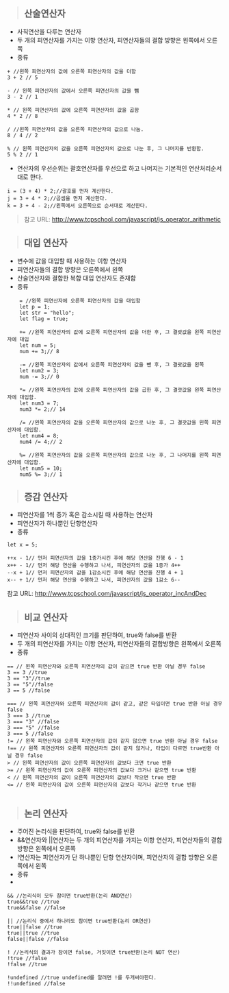 > ## 산술연산자
  - 사칙연산을 다루는 연산자
  - 두 개의 피연산자를 가지는 이항 연산자, 피연산자들의 결합 방향은 왼쪽에서 오른쪽
  - 종류
  ```
  + //왼쪽 피연산자의 값에 오른쪽 피연산자의 값을 더함
  3 + 2 // 5
  
  - // 왼쪽 피연산자의 값에서 오른쪽 피연산자의 값을 뺌
  3 - 2 // 1
  
  * // 왼쪽 피연산자의 값에 오른쪽 피연산자의 값을 곱함
  4 * 2 // 8
  
  / //왼쪽 피연산자의 값을 오른쪽 피연산자의 값으로 나눔.
  8 / 4 // 2
  
  % // 왼쪽 피연산자의 값을 오른쪽 피연산자의 값으로 나눈 후, 그 나머지를 반환함.
  5 % 2 // 1
  ```
  - 연산자의 우선순위는 괄호연산자를 우선으로 하고 나머지는 기본적인 연산처리순서대로 한다.
  ```
  i = (3 + 4) * 2;//괄호를 먼저 계산한다.
  j = 3 + 4 * 2;//곱셈을 먼저 계산한다.
  k = 3 + 4 - 2;//왼쪽에서 오른쪽으로 순서대로 계산한다.
  ```
> 참고 URL: http://www.tcpschool.com/javascript/js_operator_arithmetic


> ## 대입 연산자
- 변수에 값을 대입할 때 사용하는 이항 연산자
- 피연산자들의 결합 방향은 오른쪽에서 왼쪽
- 산술연산자와 결합한 복합 대입 연산자도 존재함
- 종류
```
    = //왼쪽 피연산자에 오른쪽 피연산자의 값을 대입함
    let p = 1;
    let str = "hello";
    let flag = true;
    
    += //왼쪽 피연산자의 값에 오른쪽 피연산자의 값을 더한 후, 그 결괏값을 왼쪽 피연산자에 대입
    let num = 5;
    num += 3;// 8
    
    -= //왼쪽 피연산자의 값에서 오른쪽 피연산자의 값을 뺀 후, 그 결괏값을 왼쪽
    let num2 = 3;
    num -= 3;// 0
    
    *= //왼쪽 피연산자의 값에 오른쪽 피연산자의 값을 곱한 후, 그 결괏값을 왼쪽 피연산자에 대입함.
    let num3 = 7;
    num3 *= 2;// 14
    
    /= //왼쪽 피연산자의 값을 오른쪽 피연산자의 값으로 나눈 후, 그 결괏값을 왼쪽 피연산자에 대입함.
    let num4 = 8;
    num4 /= 4;// 2
    
    %= //왼쪽 피연산자의 값을 오른쪽 피연산자의 값으로 나눈 후, 그 나머지를 왼쪽 피연산자에 대입함.
    let num5 = 10;
    num5 %= 3;// 1 
```

> ## 증감 연산자
  - 피연산자를 1씩 증가 혹은 감소시킬 때 사용하는 연산자
  - 피연산자가 하나뿐인 단항연산자
  - 종류
  ```
  let x = 5;
  
  ++x - 1// 먼저 피연산자의 값을 1증가시킨 후에 해당 연산을 진행 6 - 1
  x++ - 1// 먼저 해당 연산을 수행하고 나서, 피연산자의 값을 1증가 4++
  --x + 1// 먼저 피연산자의 값을 1감소시킨 후에 해당 연산을 진행 4 + 1
  x-- + 1// 먼저 해당 연산을 수행하고 나서, 피연산자의 값을 1감소 6--
  ```
  
  참고 URL: http://www.tcpschool.com/javascript/js_operator_incAndDec
  
> ## 비교 연산자
  - 피연산자 사이의 상대적인 크기를 판단하여, true와 false를 반환
  - 두 개의 피연산자를 가지는 이항 연산자, 피연산자들의 결합방향은 왼쪽에서 오른쪽
  - 종류
  ```
  == // 왼쪽 피연산자와 오른쪽 피연산자의 값이 같으면 true 반환 아닐 경우 false
  3 == 3 //true
  3 == "3"//true
  3 == "5"//false
  3 == 5 //false
  
  === // 왼쪽 피연산자와 오른쪽 피연산자의 값이 같고, 같은 타입이면 true 반환 아닐 경우 false
  3 === 3 //true
  3 === "3" //false
  3 === "5" //false
  3 === 5 //false
  != // 왼쪽 피연산자와 오른쪽 피연산자의 값이 같지 않으면 true 반환 아닐 경우 false
  !== // 왼쪽 피연산자와 오른쪽 피연산자의 값이 같지 않거나, 타입이 다르면 true반환 아닐 경우 false
  > // 왼쪽 피연산자의 값이 오른쪽 피연산자의 값보다 크면 true 반환
  >= // 왼쪽 피연산자의 값이 오른쪽 피연산자의 값보다 크거나 같으면 true 반환
  < // 왼쪽 피연산자의 값이 오른쪽 피연산자의 값보다 작으면 true 반환
  <= // 왼쪽 피연산자의 값이 오른쪽 피연산자의 값보다 작거나 같으면 true 반환
  
  
  ```
> ## 논리 연산자
- 주어진 논리식을 판단하여, true와 false를 반환
- &&연산자와 ||연산자는 두 개의 피연산자를 가지는 이항 연산자, 피연산자들의 결합 방향은 왼쪽에서 오른쪽
- !연산자는 피연산자가 단 하나뿐인 단항 연산자이며, 피연산자의 결합 방향은 오른쪽에서 왼쪽
- 종류
- 
```
&& //논리식이 모두 참이면 true반환(논리 AND연산)
true&&true //true
true&&false //false

|| //논리식 중에서 하나라도 참이면 true반환(논리 OR연산)
true||false //true
true||true //true
false||false //false

! //논리식의 결과가 참이면 false, 거짓이면 true반환(논리 NOT 연산)
!true //false
!false //true

!undefined //true undefined를 알려면 !를 두개써야한다.
!!undefined //false 

```
